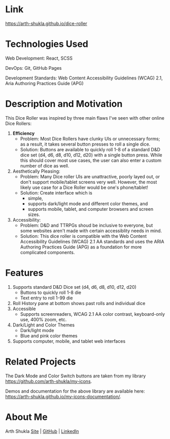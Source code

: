 # Link

https://arth-shukla.github.io/dice-roller

# Technologies Used

Web Development: React, SCSS

DevOps: Git, GitHub Pages

Development Standards: Web Content Accessibility Guidelines (WCAG) 2.1, Aria Authoring Practices Guide (APG)

# Description and Motivation

This Dice Roller was inspired by three main flaws I've seen with other online Dice Rollers:

1. **Efficiency**
    - Problem: Most Dice Rollers have clunky UIs or unnecessary forms; as a result, it takes several button presses to roll a single dice.
    - Solution: Buttons are available to quickly roll 1-8 of a standard D&D dice set (d4, d6, d8, d10, d12, d20) with a single button press. While this should cover most use cases, the user can also
      enter a custom number of dice as well.
2. Aesthetically Pleasing:
    - Problem: Many Dice roller UIs are unattractive, poorly layed out, or don't support mobile/tablet screens very well. However, the most likely use case for a Dice Roller would be one's
      phone/tablet!
    - Solution: Create interface which is
        - simple,
        - supports dark/light mode and different color themes, and
        - supports mobile, tablet, and computer browsers and screen sizes.
3. Accessibility:
    - Problem: D&D and TTRPGs shoud be inclusive to everyone, but some websites aren't made with certain accessiblity needs in mind.
    - Solution: This dice roller is compatible with the Web Content Accessibility Guidelines (WCAG) 2.1 AA standards and uses the ARIA Authoring Practices Guide (APG) as a foundation for more
      complicated components.

# Features

1. Supports standard D&D Dice set (d4, d6, d8, d10, d12, d20)
    - Buttons to quickly roll 1-8 die
    - Text entry to roll 1-99 die
2. Roll History pane at bottom shows past rolls and individual dice
3. Accessible
    - Supports screenreaders, WCAG 2.1 AA color contrast, keyboard-only use, 400% zoom, etc.
4. Dark/Light and Color Themes
    - Dark/light mode
    - Blue and pink color themes
5. Supports computer, mobile, and tablet web interfaces

# Related Projects

The Dark Mode and Color Switch buttons are taken from my library https://github.com/arth-shukla/my-icons.

Demos and documentation for the above library are available here: https://arth-shukla.github.io/my-icons-documentation/.

# About Me

Arth Shukla [Site](https://arth.website) | [GitHub](https://github.com/arth-shukla) | [LinkedIn](https://www.linkedin.com/in/arth-shukla/)
